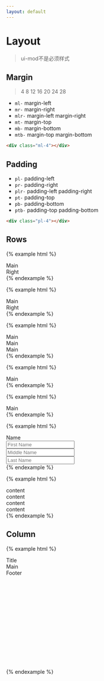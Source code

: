 ```yaml
---
layout: default
---
```


# Layout

> ui-mod不是必须样式

## Margin

> 4 8 12 16 20 24 28

* `ml-` margin-left
* `mr-` margin-right
* `mlr-` margin-left margin-right
* `mt-` margin-top
* `mb-` margin-bottom
* `mtb-` margin-top margin-bottom

```html
<div class="ml-4"></div>
```

## Padding

* `pl-` padding-left
* `pr-` padding-right
* `plr-` padding-left padding-right
* `pt-` padding-top
* `pb-` padding-bottom
* `ptb-` padding-top padding-bottom

```html
<div class="pl-4"></div>
```



## Rows
{% example html %}
<div class="ui-row">
  <div class="ui-mod">Main</div>
  <div class="ui-mod right">Right</div>
</div>
{% endexample %}

{% example html %}
<div class="ui-row">
  <div class="ui-mod flex1 mr-12">Main</div>
  <div class="ui-mod right">Right</div>
</div>
{% endexample %}

{% example html %}
<div class="ui-row between">
  <div class="col-1-3"><div class="ui-mod">Main</div></div>
  <div class="col-1-3"><div class="ui-mod">Main</div></div>
  <div class="col-1-3"><div class="ui-mod">Main</div></div>
</div>
{% endexample %}

{% example html %}
<div class="ui-row center">
  <div class="ui-mod">Main</div>
</div>
{% endexample %}

{% example html %}
<div class="ui-row right">
  <div class="ui-mod">Main</div>
</div>
{% endexample %}

{% example html %}
<div class="ui-row nowrap middle">
  <div class="ft-gray col">Name</div>
  <div class="ui-control-wrap flex1 col">
    <input class="ui-form-control" placeholder="First Name" />
  </div>
  <div class="ui-control-wrap flex1 col">
    <input class="ui-form-control" placeholder="Middle Name" />
  </div>
  <div class="ui-control-wrap flex1 col">
    <input class="ui-form-control" placeholder="Last Name"/>
  </div>
</div>
{% endexample %}

{% example html %}
<div class="ui-row">
  <div class="col-1-3 bg-light">content</div>
  <div class="col-1-6 bg-light">content</div>
  <div class="col-1-6 bg-light">content</div>
  <div class="col-1-3 bg-light">content</div>
</div>
{% endexample %}

## Column

{% example html %}
<div class="ui-column" style="height: 300px;">
  <div class="ui-mod mb-12">Title</div>
  <div class="ui-mod flex1">Main</div>
  <div class="ui-mod mt-12">Footer</div>
</div>
{% endexample %}